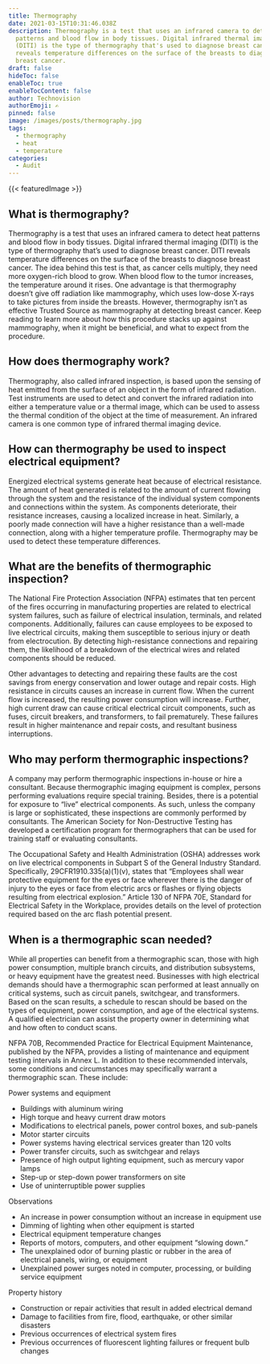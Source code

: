 ```yaml
---
title: Thermography
date: 2021-03-15T10:31:46.038Z
description: Thermography is a test that uses an infrared camera to detect heat
  patterns and blood flow in body tissues. Digital infrared thermal imaging
  (DITI) is the type of thermography that's used to diagnose breast cancer. DITI
  reveals temperature differences on the surface of the breasts to diagnose
  breast cancer.
draft: false
hideToc: false
enableToc: true
enableTocContent: false
author: Technovision
authorEmoji: ✍
pinned: false
image: /images/posts/thermography.jpg
tags:
  - thermography
  - heat
  - temperature
categories:
  - Audit
---
```

{{< featuredImage >}}

## What is thermography?

Thermography is a test that uses an infrared camera to detect heat patterns and blood flow in body tissues. Digital infrared thermal imaging (DITI) is the type of thermography that’s used to diagnose breast cancer. DITI reveals temperature differences on the surface of the breasts to diagnose breast cancer. The idea behind this test is that, as cancer cells multiply, they need more oxygen-rich blood to grow. When blood flow to the tumor increases, the temperature around it rises. One advantage is that thermography doesn’t give off radiation like mammography, which uses low-dose X-rays to take pictures from inside the breasts. However, thermography isn’t as effective Trusted Source as mammography at detecting breast cancer. Keep reading to learn more about how this procedure stacks up against mammography, when it might be beneficial, and what to expect from the procedure.

## How does thermography work?

Thermography, also called infrared inspection, is based upon the sensing of heat emitted from the surface of an object in the form of infrared radiation. Test instruments are used to detect and convert the infrared radiation into either a temperature value or a thermal image, which can be used to assess the thermal condition of the object at the time of measurement. An infrared camera is one common type of infrared thermal imaging device.

## How can thermography be used to inspect electrical equipment?

Energized electrical systems generate heat because of electrical resistance. The amount of heat generated is related to the amount of current flowing through the system and the resistance of the individual system components and connections within the system. As components deteriorate, their resistance increases, causing a localized increase in heat. Similarly, a poorly made connection will have a higher resistance than a well-made connection, along with a higher temperature profile. Thermography may be used to detect these temperature differences.

## What are the benefits of thermographic inspection?

The National Fire Protection Association (NFPA) estimates that ten percent of the fires occurring in manufacturing properties are related to electrical system failures, such as failure of electrical insulation, terminals, and related components. Additionally, failures can cause employees to be exposed to live electrical circuits, making them susceptible to serious injury or death from electrocution. By detecting high-resistance connections and repairing them, the likelihood of a breakdown of the electrical wires and related components should be reduced.

Other advantages to detecting and repairing these faults are the cost savings from energy conservation and lower outage and repair costs. High resistance in circuits causes an increase in current flow. When the current flow is increased, the resulting power consumption will increase. Further, high current draw can cause critical electrical circuit components, such as fuses, circuit breakers, and transformers, to fail prematurely. These failures result in higher maintenance and repair costs, and resultant business interruptions.

## Who may perform thermographic inspections?

A company may perform thermographic inspections in-house or hire a consultant. Because thermographic imaging equipment is complex, persons performing evaluations require special training. Besides, there is a potential for exposure to “live” electrical components. As such, unless the company is large or sophisticated, these inspections are commonly performed by consultants. The American Society for Non-Destructive Testing has developed a certification program for thermographers that can be used for training staff or evaluating consultants.

The Occupational Safety and Health Administration (OSHA) addresses work on live electrical components in Subpart S of the General Industry Standard. Specifically, 29CFR1910.335(a)(1)(v), states that “Employees shall wear protective equipment for the eyes or face wherever there is the danger of injury to the eyes or face from electric arcs or flashes or flying objects resulting from electrical explosion.” Article 130 of NFPA 70E, Standard for Electrical Safety in the Workplace, provides details on the level of protection required based on the arc flash potential present.

## When is a thermographic scan needed?

While all properties can benefit from a thermographic scan, those with high power consumption, multiple branch circuits, and distribution subsystems, or heavy equipment have the greatest need. Businesses with high electrical demands should have a thermographic scan performed at least annually on critical systems, such as circuit panels, switchgear, and transformers. Based on the scan results, a schedule to rescan should be based on the types of equipment, power consumption, and age of the electrical systems. A qualified electrician can assist the property owner in determining what and how often to conduct scans.

NFPA 70B, Recommended Practice for Electrical Equipment Maintenance, published by the NFPA, provides a listing of maintenance and equipment testing intervals in Annex L. In addition to these recommended intervals, some conditions and circumstances may specifically warrant a thermographic scan. These include:

Power systems and equipment

* Buildings with aluminum wiring
* High torque and heavy current draw motors
* Modifications to electrical panels, power control boxes, and sub-panels
* Motor starter circuits
* Power systems having electrical services greater than 120 volts
* Power transfer circuits, such as switchgear and relays
* Presence of high output lighting equipment, such as mercury vapor lamps
* Step-up or step-down power transformers on site
* Use of uninterruptible power supplies

Observations

* An increase in power consumption without an increase in equipment use
* Dimming of lighting when other equipment is started
* Electrical equipment temperature changes
* Reports of motors, computers, and other equipment “slowing down.”
* The unexplained odor of burning plastic or rubber in the area of electrical panels, wiring, or equipment
* Unexplained power surges noted in computer, processing, or building service equipment

Property history

* Construction or repair activities that result in added electrical demand
* Damage to facilities from fire, flood, earthquake, or other similar disasters
* Previous occurrences of electrical system fires
* Previous occurrences of fluorescent lighting failures or frequent bulb changes
